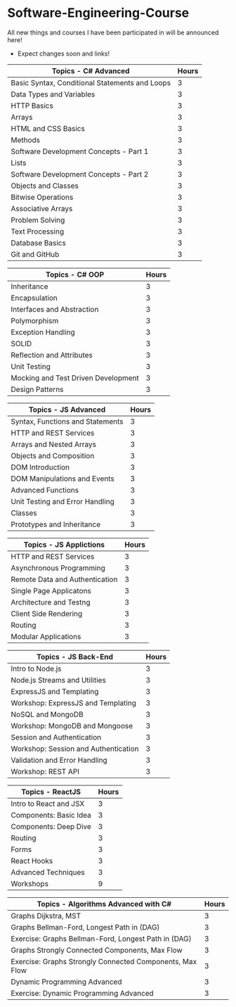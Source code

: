 # Software-Engineering-Course

All new things and courses I have been participated in will be announced here!

- Expect changes soon and links!

| Topics - C# Advanced | Hours |
| ------ | ------ |
| Basic Syntax, Conditional Statements and Loops | 3 |
| Data Types and Variables | 3 |
| HTTP Basics | 3 |
| Arrays | 3 |
| HTML and CSS Basics | 3 |
| Methods | 3 |
| Software Development Concepts - Part 1 | 3 |
| Lists | 3 |
| Software Development Concepts - Part 2 | 3 |
| Objects and Classes | 3 |
| Bitwise Operations | 3 |
| Associative Arrays | 3 |
| Problem Solving | 3 |
| Text Processing | 3 |
| Database Basics | 3 |
| Git and GitHub | 3 |

| Topics - C# OOP | Hours |
| ------ | ------ |
| Inheritance | 3 |
| Encapsulation | 3 |
| Interfaces and Abstraction | 3 |
| Polymorphism | 3 |
| Exception Handling | 3 |
| SOLID | 3 |
| Reflection and Attributes | 3 |
| Unit Testing | 3 |
| Mocking and Test Driven Development | 3 |
| Design Patterns | 3 |

| Topics - JS Advanced | Hours |
| ------ | ------ |
| Syntax, Functions and Statements | 3 |
| HTTP and REST Services | 3 |
| Arrays and Nested Arrays | 3 |
| Objects and Composition | 3 |
| DOM Introduction | 3 |
| DOM Manipulations and Events | 3 |
| Advanced Functions | 3 |
| Unit Testing and Error Handling | 3 |
| Classes | 3 |
| Prototypes and Inheritance | 3 |

| Topics - JS Applictions | Hours |
| ------ | ------ |
| HTTP and REST Services | 3 |
| Asynchronous Programming | 3 |
| Remote Data and Authentication | 3 |
| Single Page Applicatons | 3 |
| Architecture and Testng | 3 |
| Client Side Rendering | 3 |
| Routing | 3 |
| Modular Applications | 3 |

| Topics - JS Back-End | Hours |
| ------ | ------ |
| Intro to Node.js | 3 |
| Node.js Streams and Utilities | 3 |
| ExpressJS and Templating | 3 |
| Workshop: ExpressJS and Templating | 3 |
| NoSQL and MongoDB | 3 |
| Workshop: MongoDB and Mongoose | 3 |
| Session and Authentication | 3 |
| Workshop: Session and Authentication | 3 |
| Validation and Error Handling | 3 |
| Workshop: REST API | 3 |

| Topics - ReactJS | Hours |
| ------ | ------ |
| Intro to React and JSX | 3 |
| Components: Basic Idea | 3 |
| Components: Deep Dive | 3 |
| Routing | 3 |
| Forms | 3 |
| React Hooks | 3 |
| Advanced Techniques | 3 |
| Workshops | 9 |

| Topics - Algorithms Advanced with C# | Hours |
| ------ | ------ |
| Graphs Dijkstra, MST | 3 |
| Graphs Bellman-Ford, Longest Path in (DAG) | 3 |
| Exercise: Graphs Bellman-Ford, Longest Path in (DAG) | 3 |
| Graphs Strongly Connected Components, Max Flow | 3 |
| Exercise: Graphs Strongly Connected Components, Max Flow | 3 |
| Dynamic Programming Advanced | 3 |
| Exercise: Dynamic Programming Advanced | 3 |
